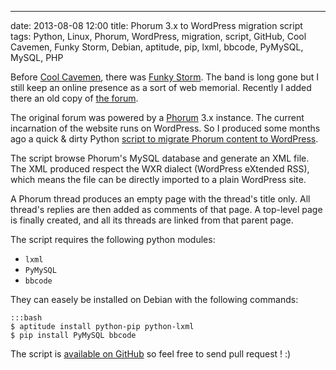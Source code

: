 ---
date: 2013-08-08 12:00
title: Phorum 3.x to WordPress migration script
tags: Python, Linux, Phorum, WordPress, migration, script, GitHub, Cool Cavemen, Funky Storm, Debian, aptitude, pip, lxml, bbcode, PyMySQL, MySQL, PHP

Before <a href="http://coolcavemen.com">Cool Cavemen</a>, there was <a href="http://funky-storm.com/">Funky Storm</a>. The band is long gone but I still keep an online presence as a sort of web memorial. Recently I added there an old copy of <a href="http://funky-storm.com/forum/">the forum</a>.

The original forum was powered by a <a href="http://www.phorum.org">Phorum</a> 3.x instance. The current incarnation of the website runs on WordPress. So I produced some months ago a quick & dirty Python <a href="https://github.com/kdeldycke/scripts/blob/master/phorum-to-wordpress.py">script to migrate Phorum content to WordPress</a>.

The script browse Phorum's MySQL database and generate an XML file. The XML produced respect the WXR dialect (WordPress eXtended RSS), which means the file can be directly imported to a plain WordPress site.

A Phorum thread produces an empty page with the thread's title only. All thread's replies are then added as comments of that page. A top-level page is finally created, and all its threads are linked from that parent page.

The script requires the following python modules:

  * `lxml`
  * `PyMySQL`
  * `bbcode`

They can easely be installed on Debian with the following commands:

    :::bash
    $ aptitude install python-pip python-lxml
    $ pip install PyMySQL bbcode

The script is <a href="https://github.com/kdeldycke/scripts/blob/master/phorum-to-wordpress.py">available on GitHub</a> so feel free to send pull request ! :)
